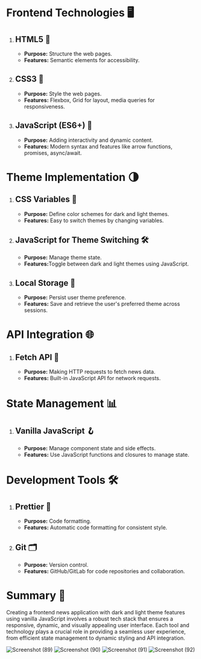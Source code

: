<h1>Frontend Technologies 🖥️</h1>

<ol>
  <li><h2>HTML5 📝</h2>
    <ul>
      <li>
        <b>Purpose:</b> Structure the web pages.
      </li>
      <li>
        <b>Features:</b> Semantic elements for accessibility.
      </li>
    </ul>
  </li>
  <li><h2>CSS3 🎨</h2>
    <ul>
      <li>
        <b>Purpose:</b> Style the web pages.
      </li>
      <li>
        <b>Features:</b> Flexbox, Grid for layout, media queries for responsiveness.
      </li>
    </ul>
  </li>
  <li><h2>JavaScript (ES6+) 🚀</h2>
    <ul>
      <li>
        <b>Purpose:</b> Adding interactivity and dynamic content.
      </li>
      <li>
        <b>Features:</b> Modern syntax and features like arrow functions, promises, async/await.
      </li>
    </ul>
  </li>
</ol>

<h1>Theme Implementation 🌗</h1>

<ol>
  <li><h2>CSS Variables 🎨</h2>
    <ul>
      <li>
        <b>Purpose:</b> Define color schemes for dark and light themes.
      </li>
      <li>
        <b>Features:</b> Easy to switch themes by changing variables.
      </li>
    </ul>
  </li>
  <li><h2>JavaScript for Theme Switching 🛠️</h2>
    <ul>
      <li>
        <b>Purpose:</b> Manage theme state.
      </li>
      <li>
        <b>Features:</b>Toggle between dark and light themes using JavaScript.
      </li>
    </ul>
  </li>
  <li><h2>Local Storage 💾</h2>
    <ul>
      <li>
        <b>Purpose:</b> Persist user theme preference.
      </li>
      <li>
        <b>Features:</b> Save and retrieve the user's preferred theme across sessions.
      </li>
    </ul>
  </li>
</ol>

<h1>API Integration 🌐</h1> 

<ol>
  <li><h2>Fetch API 📡</h2>
    <ul>
      <li>
        <b>Purpose:</b> Making HTTP requests to fetch news data.
      </li>
      <li>
        <b>Features:</b> Built-in JavaScript API for network requests.
      </li>
    </ul>
  </li>
</ol>

<h1>State Management 📊</h1>

<ol>
  <li><h2>Vanilla JavaScript 🪝</h2>
    <ul>
      <li>
        <b>Purpose:</b> Manage component state and side effects.
      </li>
      <li>
        <b>Features:</b> Use JavaScript functions and closures to manage state.
      </li>
    </ul>
  </li>
</ol>

<h1>Development Tools 🛠️</h1>

<ol>
  <li><h2>Prettier 💅</h2>
    <ul>
      <li>
        <b>Purpose:</b> Code formatting.
      </li>
      <li>
        <b>Features:</b> Automatic code formatting for consistent style.
      </li>
    </ul>
  </li>
  <li><h2>Git 🗂️</h2>
    <ul>
      <li>
        <b>Purpose:</b> Version control.
      </li>
      <li>
        <b>Features:</b> GitHub/GitLab for code repositories and collaboration.
      </li>
    </ul>
  </li>
</ol>

<h1>Summary 📝</h1>
<p>Creating a frontend news application with dark and light theme features using vanilla JavaScript involves a robust tech stack that ensures a responsive, dynamic, and visually appealing user interface. Each tool and technology plays a crucial role in providing a seamless user experience, from efficient state management to dynamic styling and API integration.</p>

![Screenshot (89)](https://github.com/akdwivedi-explorer/News-API-Project/assets/148251314/463699e7-40b6-4147-9b99-810e52c540a1)
![Screenshot (90)](https://github.com/akdwivedi-explorer/News-API-Project/assets/148251314/f9097885-38f1-4c42-a8a7-1cea77d866d2)
![Screenshot (91)](https://github.com/akdwivedi-explorer/News-API-Project/assets/148251314/1b96d377-85aa-4d96-abe7-7cc661bab321)
![Screenshot (92)](https://github.com/akdwivedi-explorer/News-API-Project/assets/148251314/a2e625a5-8407-4225-8461-453aad9f2954)
